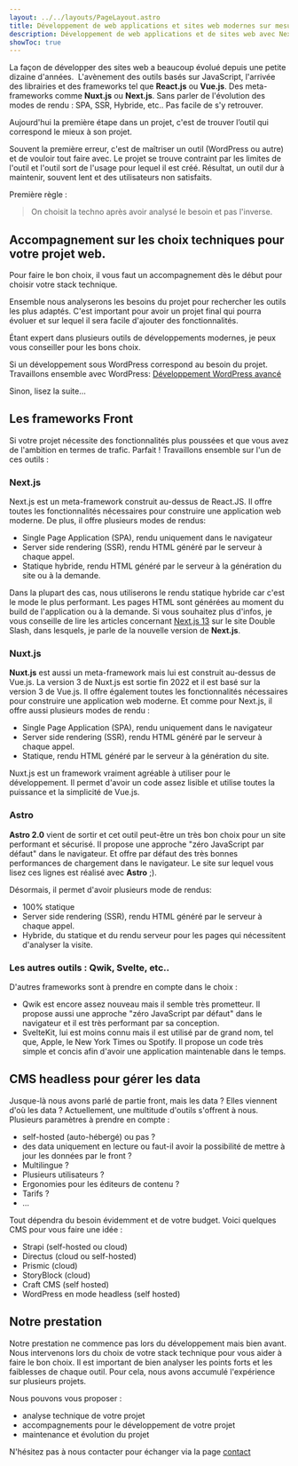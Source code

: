 ```yaml
---
layout: ../../layouts/PageLayout.astro
title: Développement de web applications et sites web modernes sur mesure | Genève, Lausanne, Annecy
description: Développement de web applications et de sites web avec Next.js, Astro, Nuxt.js, Strapi, WordPress.
showToc: true
---
```


La façon de développer des sites web a beaucoup évolué depuis une petite dizaine d'années. 
L'avènement des outils basés sur JavaScript, l'arrivée des librairies et des frameworks tel que **React.js** ou **Vue.js**. Des meta-frameworks comme **Nuxt.js** ou **Next.js**.
Sans parler de l'évolution des modes de rendu : SPA, SSR, Hybride, etc..
Pas facile de s'y retrouver.

Aujourd'hui la première étape dans un projet, c'est de trouver l’outil qui correspond le mieux à son projet.

Souvent la première erreur, c'est de maîtriser un outil (WordPress ou autre) et de vouloir tout faire avec. Le projet se trouve contraint par les limites de l'outil et l'outil sort de l'usage pour lequel il est créé.
Résultat, un outil dur à maintenir, souvent lent et des utilisateurs non satisfaits.

Première règle :

> On choisit la techno après avoir analysé le besoin et pas l'inverse.

## Accompagnement sur les choix techniques pour votre projet web.

Pour faire le bon choix, il vous faut un accompagnement dès le début pour choisir votre stack technique.

Ensemble nous analyserons les besoins du projet pour rechercher les outils les plus adaptés.
C'est important pour avoir un projet final qui pourra évoluer et sur lequel il sera facile d'ajouter des fonctionnalités.

Étant expert dans plusieurs outils de développements modernes, je peux vous conseiller pour les bons choix.

Si un développement sous WordPress correspond au besoin du projet. Travaillons ensemble avec WordPress: [Développement WordPress avancé](/services/developpement-wordpress-avance)

Sinon, lisez la suite...

## Les frameworks Front

Si votre projet nécessite des fonctionnalités plus poussées et que vous avez de l'ambition en termes de trafic. Parfait ! Travaillons ensemble sur l'un de ces outils :

### Next.js

Next.js est un meta-framework construit au-dessus de React.JS. Il offre toutes les fonctionnalités nécessaires pour construire une application web moderne.
De plus, il offre plusieurs modes de rendus:

- Single Page Application (SPA), rendu uniquement dans le navigateur
- Server side rendering (SSR), rendu HTML généré par le serveur à chaque appel.
- Statique hybride, rendu HTML généré par le serveur à la génération du site ou à la demande.

Dans la plupart des cas, nous utiliserons le rendu statique hybride car c'est le mode le plus performant.
Les pages HTML sont générées au moment du build de l'application ou à la demande.
Si vous souhaitez plus d'infos, je vous conseille de lire les articles concernant [Next.js 13](https://double-slash.dev/articles/next-js-13-intro/) sur le site Double Slash, dans lesquels, je parle de la nouvelle version de **Next.js**.

### Nuxt.js

**Nuxt.js** est aussi un meta-framework mais lui est construit au-dessus de Vue.js.
La version 3 de Nuxt.js est sortie fin 2022 et il est basé sur la version 3 de Vue.js.
Il offre également toutes les fonctionnalités nécessaires pour construire une application web moderne.
Et comme pour Next.js, il offre aussi plusieurs modes de rendu :

- Single Page Application (SPA), rendu uniquement dans le navigateur
- Server side rendering (SSR), rendu HTML généré par le serveur à chaque appel.
- Statique, rendu HTML généré par le serveur à la génération du site.

Nuxt.js est un framework vraiment agréable à utiliser pour le développement. Il permet d'avoir un code assez lisible et utilise toutes la puissance et la simplicité de Vue.js.

### Astro

**Astro 2.0** vient de sortir et cet outil peut-être un très bon choix pour un site performant et sécurisé. Il propose une approche "zéro JavaScript par défaut" dans le navigateur. Et offre par défaut des très bonnes performances de chargement dans le navigateur.
Le site sur lequel vous lisez ces lignes est réalisé avec **Astro** ;).

Désormais, il permet d'avoir plusieurs mode de rendus:
- 100% statique
- Server side rendering (SSR), rendu HTML généré par le serveur à chaque appel.
- Hybride, du statique et du rendu serveur pour les pages qui nécessitent d'analyser la visite.


### Les autres outils : Qwik, Svelte, etc..

D'autres frameworks sont à prendre en compte dans le choix :

- Qwik est encore assez nouveau mais il semble très prometteur. Il propose aussi une approche "zéro JavaScript par défaut" dans le navigateur et il est très performant par sa conception.
- SvelteKit, lui est moins connu mais il est utilisé par de grand nom, tel que, Apple, le New York Times ou Spotify. Il propose un code très simple et concis afin d'avoir une application maintenable dans le temps.

## CMS headless pour gérer les data

Jusque-là nous avons parlé de partie front, mais les data ? Elles viennent d'où les data ?
Actuellement, une multitude d'outils s'offrent à nous. 
Plusieurs paramètres à prendre en compte :

- self-hosted (auto-hébergé) ou pas ?
- des data uniquement en lecture ou faut-il avoir la possibilité de mettre à jour les données par le front ?
- Multilingue ?
- Plusieurs utilisateurs ?
- Ergonomies pour les éditeurs de contenu ?
- Tarifs ?
- ...

Tout dépendra du besoin évidemment et de votre budget.
Voici quelques CMS pour vous faire une idée :

- Strapi (self-hosted ou cloud)
- Directus (cloud ou self-hosted)
- Prismic (cloud)
- StoryBlock (cloud)
- Craft CMS (self hosted)
- WordPress en mode headless (self hosted)

## Notre prestation 

Notre prestation ne commence pas lors du développement mais bien avant. Nous intervenons lors du choix de votre stack technique pour vous aider à faire le bon choix.
Il est important de bien analyser les points forts et les faiblesses de chaque outil. Pour cela, nous avons accumulé l'expérience sur plusieurs projets.

Nous pouvons vous proposer :

- analyse technique de votre projet
- accompagnements pour le développement de votre projet
- maintenance et évolution du projet

N'hésitez pas à nous contacter pour échanger via la page [contact](/contact)
